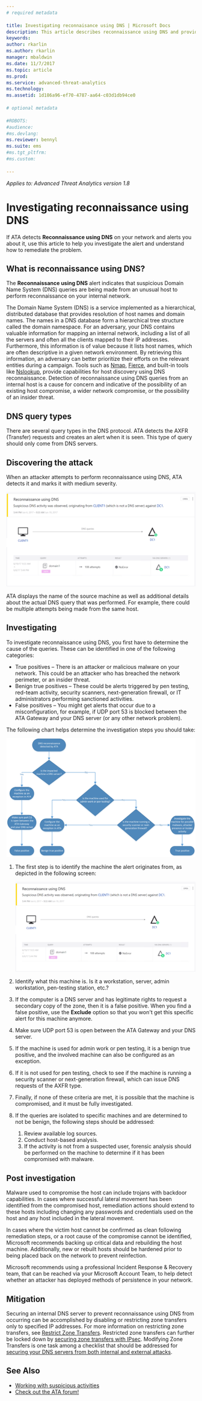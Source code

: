 ```yaml
---
# required metadata

title: Investigating reconnaisance using DNS | Microsoft Docs
description: This article describes reconnaissance using DNS and provides investigation instructions when this threat is detected by ATA.
keywords:
author: rkarlin
ms.author: rkarlin
manager: mbaldwin
ms.date: 11/7/2017
ms.topic: article
ms.prod:
ms.service: advanced-threat-analytics
ms.technology:
ms.assetid: 1d186a96-ef70-4787-aa64-c03d1db94ce0

# optional metadata

#ROBOTS:
#audience:
#ms.devlang:
ms.reviewer: bennyl
ms.suite: ems
#ms.tgt_pltfrm:
#ms.custom:

---
```


*Applies to: Advanced Threat Analytics version 1.8*

# Investigating reconnaissance using DNS

If ATA detects **Reconnaissance using DNS** on your network and alerts you about it, use this article to help you investigate the alert and understand how to remediate the problem.

## What is reconnaissance using DNS?

The **Reconnaissance using DNS** alert indicates that suspicious Domain Name System (DNS) queries are being made from an unusual host to perform reconnaissance on your internal network.

The Domain Name System (DNS) is a service implemented as a hierarchical, distributed database that provides resolution of host names and domain names. The names in a DNS database form a hierarchical tree structure called the domain namespace.
For an adversary, your DNS contains valuable information for mapping an internal network, including a list of all the servers and often all the clients mapped to their IP addresses. Furthermore, this information is of value because it lists host names, which are often descriptive in a given network environment. By retrieving this information, an adversary can better prioritize their efforts on the relevant entities during a campaign. Tools such as [Nmap](https://nmap.org/), [Fierce](https://github.com/mschwager/fierce), and built-in tools like [Nslookup](https://technet.microsoft.com/library/cc725991(v=ws.11).aspx), provide capabilities for host discovery using DNS reconnaissance.
Detection of reconnaissance using DNS queries from an internal host is a cause for concern and indicative of the possibility of an existing host compromise, a wider network compromise, or the possibility of an insider threat.

## DNS query types

There are several query types in the DNS protocol. ATA detects the AXFR (Transfer) requests and creates an alert when it is seen. This type of query should only come from DNS servers.

## Discovering the attack

When an attacker attempts to perform reconnaissance using DNS, ATA detects it and marks it with medium severity.

![ATA detects DNS reconnaissance](./media/dns-recon.png)
 
ATA displays the name of the source machine as well as additional details about the actual DNS query that was performed. For example, there could be multiple attempts being made from the same host.

## Investigating

To investigate reconnaissance using DNS, you first have to determine the cause of the queries. These can be identified in one of the following categories: 
-	True positives – There is an attacker or malicious malware on your network. This could be an attacker who has breached the network perimeter, or an insider threat.
-	Benign true positives – These could be alerts triggered by pen testing, red-team activity, security scanners, next-generation firewall, or IT administrators performing sanctioned activities.
-	False positives – You might get alerts that occur due to a misconfiguration, for example, if UDP port 53 is blocked between the ATA Gateway and your DNS server (or any other network problem).

The following chart helps determine the investigation steps you should take:

![Resolving DNS reconnaissance with ATA](./media/dns-recon-diagram.png)
 
1.	The first step is to identify the machine the alert originates from, as depicted in the following screen:
 
    ![View DNS reconnaissance suspicious activity in ATA](./media/dns-recon.png)
2.	Identify what this machine is. Is it a workstation, server, admin workstation, pen-testing station, etc.?
3.	If the computer is a DNS server and has legitimate rights to request a secondary copy of the zone, then it is a false positive. When you find a false positive, use the **Exclude** option so that you won't get this specific alert for this machine anymore.
4. Make sure UDP port 53 is open between the ATA Gateway and your DNS server.
4.	If the machine is used for admin work or pen testing, it is a benign true positive, and the involved machine can also be configured as an exception.
5.	If it is not used for pen testing, check to see if the machine is running a security scanner or next-generation firewall, which can issue DNS requests of the AXFR type.
6.	Finally, if none of these criteria are met, it is possible that the machine is compromised, and it must be fully investigated. 
7.	If the queries are isolated to specific machines and are determined to not be benign, the following steps should be addressed:
    1.	Review available log sources. 
    2.	Conduct host-based analysis. 
    3.	If the activity is not from a suspected user, forensic analysis should be performed on the machine to determine if it has been compromised with malware.

## Post investigation

Malware used to compromise the host can include trojans with backdoor capabilities. In cases where successful lateral movement has been identified from the compromised host, remediation actions should extend to these hosts including changing any passwords and credentials used on the host and any host included in the lateral movement. 

In cases where the victim host cannot be confirmed as clean following remediation steps, or a root cause of the compromise cannot be identified, Microsoft recommends backing up critical data and rebuilding the host machine. Additionally, new or rebuilt hosts should be hardened prior to being placed back on the network to prevent reinfection. 

Microsoft recommends using a professional Incident Response & Recovery team, that can be reached via your Microsoft Account Team, to help detect whether an attacker has deployed methods of persistence in your network.

## Mitigation

Securing an internal DNS server to prevent reconnaissance using DNS from occurring can be accomplished by disabling or restricting zone transfers only to specified IP addresses. For more information on restricting zone transfers, see  [Restrict Zone Transfers](https://technet.microsoft.com/library/ee649273(v=ws.10).aspx). Restricted zone transfers can further be locked down by [securing zone transfers with IPsec](https://technet.microsoft.com/library/ee649192(v=ws.10).aspx). Modifying Zone Transfers is one task among a checklist that should be addressed for [securing your DNS servers from both internal and external attacks](https://technet.microsoft.com/library/cc770432(v=ws.11).aspx).



## See Also
- [Working with suspicious activities](working-with-suspicious-activities.md)
- [Check out the ATA forum!](https://social.technet.microsoft.com/Forums/security/home?forum=mata)
